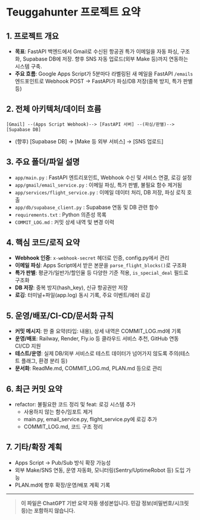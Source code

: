 # Teuggahunter 프로젝트 요약

## 1. 프로젝트 개요
- **목표**: FastAPI 백엔드에서 Gmail로 수신된 항공권 특가 이메일을 자동 파싱, 구조화, Supabase DB에 저장. 향후 SNS 자동 업로드(외부 Make 등)까지 연동하는 시스템 구축.
- **주요 흐름**: Google Apps Script가 5분마다 라벨링된 새 메일을 FastAPI `/emails` 엔드포인트로 Webhook POST → FastAPI가 파싱/DB 저장(중복 방지, 특가 판별 등)

## 2. 전체 아키텍처/데이터 흐름
```
[Gmail] --(Apps Script Webhook)--> [FastAPI 서버] --(파싱/판별)--> [Supabase DB]
```
- (향후) [Supabase DB] → [Make 등 외부 서비스] → [SNS 업로드]

## 3. 주요 폴더/파일 설명
- `app/main.py` : FastAPI 엔트리포인트, Webhook 수신 및 서비스 연결, 로깅 설정
- `app/gmail/email_service.py` : 이메일 파싱, 특가 판별, 불필요 함수 제거됨
- `app/services/flight_service.py` : 이메일 데이터 처리, DB 저장, 파싱 로직 호출
- `app/db/supabase_client.py` : Supabase 연동 및 DB 관련 함수
- `requirements.txt` : Python 의존성 목록
- `COMMIT_LOG.md` : 커밋 상세 내역 및 변경 이력

## 4. 핵심 코드/로직 요약
- **Webhook 인증**: `x-webhook-secret` 헤더로 인증, config.py에서 관리
- **이메일 파싱**: Apps Script에서 받은 본문을 `parse_flight_blocks()`로 구조화
- **특가 판별**: 평균가/일반가/할인율 등 다양한 기준 적용, `is_special_deal` 필드로 구조화
- **DB 저장**: 중복 방지(hash_key), 신규 항공권만 저장
- **로깅**: 터미널+파일(app.log) 동시 기록, 주요 이벤트/에러 로깅

## 5. 운영/배포/CI-CD/문서화 규칙
- **커밋 메시지**: 한 줄 요약(타입: 내용), 상세 내역은 COMMIT_LOG.md에 기록
- **운영/배포**: Railway, Render, Fly.io 등 클라우드 서비스 추천, GitHub 연동 CI/CD 지원
- **테스트/운영**: 실제 DB/외부 서비스로 테스트 데이터가 넘어가지 않도록 주의(테스트 플래그, 환경 분리 등)
- **문서화**: ReadMe.md, COMMIT_LOG.md, PLAN.md 등으로 관리

## 6. 최근 커밋 요약
- refactor: 불필요한 코드 정리 및 feat: 로깅 시스템 추가
  - 사용하지 않는 함수/임포트 제거
  - main.py, email_service.py, flight_service.py에 로깅 추가
  - COMMIT_LOG.md, 코드 구조 정리

## 7. 기타/확장 계획
- Apps Script → Pub/Sub 방식 확장 가능성
- 외부 Make/SNS 연동, 운영 자동화, 모니터링(Sentry/UptimeRobot 등) 도입 가능
- PLAN.md에 향후 확장/운영/배포 계획 기록

---

> **이 파일은 ChatGPT 기반 요약 자동 생성본입니다. 민감 정보(비밀번호/시크릿 등)는 포함하지 않습니다.** 